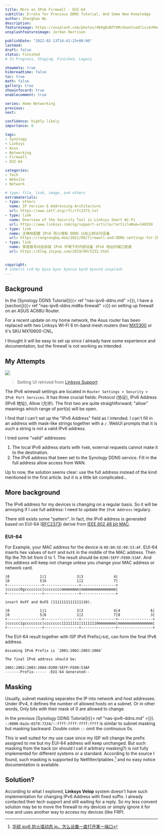 ```yaml
---
title: More on IPv6 Firewall - EUI-64
subtitle: Errata for Previous DDNS Tutorial, And Some New Knowledge
author: Zhenghao Wu
description: 
featureimage: https://unsplash.com/photos/40XgDxBfYXM/download?ixid=MnwxMjA3fDB8MXxzZWFyY2h8MXx8bmV0d29ya2luZ3xlbnwwfHx8fDE2NDQ2Nzc1OTU&force=true&w=2400
unsplashfeatureimage: Jordan Harrison

publishDate: "2022-02-13T14:42:23+08:00"
lastmod: 
draft: false
status: Finished
# In Progress, Staging, Finished, Lagacy

showmeta: true
hidereadtime: false
toc: true
math: false
gallery: true
showinfocard: true
enablecomment: true

series: Home Networking
previous:
next:

confidence: highly likely
importance: 8

tags:
- Synology
- Linksys
- Asus
- Networking
- Firewall
- EUI-64

categories:
- Tech
- Website
- Network

# type: file, link, image, and others
extramaterials:
- type: others
  name: IP Version 6 Addressing Architecture
  url: https://www.ietf.org/rfc/rfc2373.txt
- type: link
  name: Overview of the Security Tool in Linksys Smart Wi-Fi
  url: https://www.linksys.com/sg/support-article/?articleNum=140559
- type: link
  name: 正确地配置 IPv6 防火墙和 DDNS 以在公网访问设备
  url: https://rongrongbq.moe/2021/08/firewall-and-DDNS-settings-for-IPv6/
- type: link
  name: 家庭拨号动态前缀 IPv6 环境下的内部设备 IPv6 地址的端口放通
  url: https://blog.ihipop.com/2019/09/5232.html
  

copyright: 
# inherit cc0 by bysa bync byncsa bynd byncnd unsplash
---
```

## Background

In the [Synology DDNS Tutorial]({{< ref "nas-ipv6-ddns.md" >}}), I have a [section]({{< ref "nas-ipv6-ddns.md#a-firewall" >}}) on setting up firewall on an ASUS AC68U Router.

For a recent update on my home network, the Asus router has been replaced with two Linksys WI-FI 6 tri-band mesh routers (two [MX5300](https://www.linksys.com/hk/whole-home-mesh-wifi/linksys-mx5-velop-ax-whole-home-wifi-6-system/p/p-mx5300/) or it's SKU MX10600-CN)。

I thought it will be easy to set up since I already have some experience and documentation, but the firewall is not working as intended.

## My Attempts
![](https://www.linksys.com/support/images/KB25634-011_EN_v1.png)
> Setting UI retrived from [Linksys Support](https://www.linksys.com/sg/support-article?articleNum=140330)

The IPv6 wirewall settings are located in `Router Settings > Security > IPv6 Port Services`. It has three crucial fields: Protocol (协议), IPv6 Address (IPv6 地址), Allow (允许). The first two are quite straightforward; "allow" meanings which range of port(s) will be open.

I find that I can't set up the "IPv6 Address" field as I intended. I can't fill in an address with mask-like strings together with a `/`. WebUI prompts that it is such a string is not a valid IPv6 address.

I tried some "valid" addresses:
1. The local IPv6 address starts with `fe80`, external requests cannot make it to the destination. 
2. The IPv6 address that been set to the Synology DDNS service. Fill in the full address allow access from WAN.

Up to now, the solution seems clear: use the full address instead of the kind mentioned in the first article. but it is a little bit complicated...

## More background
The IPv6 address for my devices is changing on a regular basis. So it will be annoying if I use full address: I need to update the `IPv6 Address` regulary.

There still exists some "pattern". In fact, the IPv6 address is generated based on EUI-64 ([RFC2373](https://datatracker.ietf.org/doc/html/rfc2373#page-19)) derive from [IEEE 802 48 bit MAC](https://datatracker.ietf.org/doc/html/rfc5342#section-2.1).

### EUI-64

For Example, your MAC address for the device is `00:00:5E:00:53:AF`. EUI-64 inserts hex values of `0xFF` and `0xFE` in the middle of the MAC address. Then flip the 7th bit from 0 to 1. The result should be `0200:5EFF:FE00:53AF`. And this address will keep not change unless you change your MAC address or network card.

```
|0              1|1              3|3              4|
|0              5|6              1|2              7|
+----------------+----------------+----------------+
|cccccc0gcccccccc|ccccccccmmmmmmmm|mmmmmmmmmmmmmmmm|
+----------------+----------------+----------------+

insert 0xFF and 0xFE (1111111111111110).

|0              1|1              3|3              4|4              6|
|0              5|6              1|2              7|8              3|
+----------------+----------------+----------------+----------------+
|cccccc1gcccccccc|cccccccc11111111|11111110mmmmmmmm|mmmmmmmmmmmmmmmm|
+----------------+----------------+----------------+----------------+
```
The EUI-64 result together with ISP IPv6 Prefix(`/64`), can form the final IPv6 address.

```
Assuming IPv6 Prefix is `2001:2002:2003:2004`

The final IPv6 address should be:

2001:2002:2003:2004:0200:5EFF:FE00:53AF
-------Prefix------ -EUI-64 Generated--
```

## Masking
Usually, subnet masking separates the IP into network and host addresses. Under IPv4, it defines the number of allowed hosts on a subnet. Or in other words, Only bits with their mask of 0 are allowed to change.

In the previous [Synology DDNS Tutorial]({{< ref "nas-ipv6-ddns.md" >}}). `::0000:8a2e:0370:7334/::ffff:ffff:ffff:ffff` is similar to subnet masking but masking backward. Double colon `::` omit the continuous 0s.

This is well suited for my use case since my ISP will change the prefix assigned to me but my EUI-64 address will keep unchanged. But such masking from the back (or should I call it arbitrary masking?) is not fully implemented for different systems or a standard. According to the source I found, such masking is supported by Netfilter/iptables [^1] and no easy notice documentation is available.

[^1]: [华硕 ipv6 防火墙动态 ip，怎么设置一直打开某一端口](https://www.right.com.cn/forum/thread-4052554-1-1.html#:~:text=%E5%8F%AF%E8%A7%81%20iptables%20%E5%AF%B9%20v6%20%E5%9C%B0%E5%9D%80%E7%9A%84%E5%8C%B9%E9%85%8D%E6%8E%A9%E7%A0%81%E5%8F%AF%E4%BB%A5%E9%9D%9E%E5%B8%B8%E7%81%B5%E6%B4%BB%EF%BC%8C%E4%B8%8D%E5%83%8F%20v4%20%E4%B8%8B%E5%8F%AA%E6%8C%89%E5%89%8D%E7%BC%80%E9%80%82%E9%85%8D%E3%80%82%E5%9D%91%E7%9A%84%E5%B0%B1%E6%98%AF%E8%BF%99%E4%B8%AA%E7%89%B9%E5%BE%81%E6%98%AF%E6%B2%A1%E6%9C%89%E6%96%87%E6%A1%A3%E7%9A%84%EF%BC%8C%E7%9B%AE%E5%89%8D%E6%96%87%E6%A1%A3%E4%B8%AD%E5%86%99%E7%9A%84%20mask%20%E8%A7%A3%E9%87%8A%E8%BF%98%E6%98%AF%E9%80%82%E9%85%8D%20IPv4%20%E7%9A%84%E5%86%85%E5%AE%B9%EF%BC%8C%E6%9C%89%E4%BA%BA%E4%B8%93%E9%97%A8%E5%8F%91%E9%82%AE%E4%BB%B6%E5%8E%BB%20netfilter%20%E5%88%97%E8%A1%A8%E9%97%AE%E4%BA%86%E6%89%8D%E7%9F%A5%E9%81%93%E3%80%82IPv6%20%E5%9C%B0%E5%9D%80%E4%B8%AD%EF%BC%8C%E5%8F%8C%E5%86%92%E5%8F%B7%EF%BC%9A%EF%BC%9A%E7%9A%84%E5%86%99%E6%B3%95%E4%BB%A3%E8%A1%A8%E6%98%AF%E5%89%8D%20/%20%E5%90%8E%E5%9D%87%E4%B8%BA%200%20%E4%BD%8D%EF%BC%8C%E5%8F%8C%E5%86%92%E5%8F%B7%E5%8F%AA%E8%83%BD%E5%87%BA%E7%8E%B0%E4%B8%80%E6%AC%A1%E3%80%82)

## Solution?

According to what I explored, **Linksys Velop** system doesn't have such implementation for changing IPv6 Address with fixed suffix. I already contacted their tech support and still waiting for a reply. So my less convent solution may be to move the firewall to my devices or simply ignore it for now and uses another way to access my devices (like FRP).